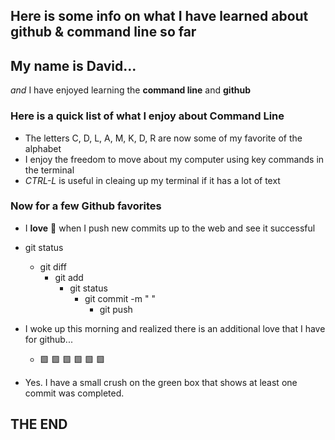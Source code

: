 ## Here is some info on what I have learned about github & command line so far

<h2>My name is David...</h2>

*and* I have enjoyed learning the **command line** and **github**

<h3>Here is a quick list of what I enjoy about Command Line</h3>

- The letters C, D, L, A, M, K, D, R are now some of my favorite of the alphabet
- I enjoy the freedom to move about my computer using key commands in the terminal
- *CTRL-L* is useful in cleaing up my terminal if it has a lot of text

<h3>Now for a few Github favorites</h3>

- I **love** :smiling_face_with_three_hearts:  when I push new commits up to the web and see it successful
- git status
    - git diff
        - git add
            - git status
                - git commit -m " "
                    - git push

- I woke up this morning and realized there is an additional love that I have for github...
    - :green_square: :green_square: :green_square: :green_square: :green_square: :green_square:
- Yes. I have a small crush on the green box that shows at least one commit was completed.

<h2>THE END</h2>